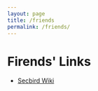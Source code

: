 ```yaml
---
layout: page
title: /friends
permalink: /friends/
---
```


# Firends' Links

+ [Secbird Wiki](http://wiki.secbird.com/)
